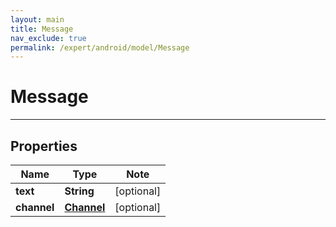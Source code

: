 ```yaml
---
layout: main
title: Message
nav_exclude: true
permalink: /expert/android/model/Message
---
```


# Message

---

## Properties

Name | Type | Note
---- | ---- | ----
**text** | **String** | [optional] 
**channel** | [**Channel**](Channel.md) | [optional] 

